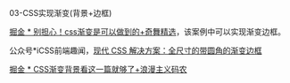 03-CSS实现渐变(背景+边框)

[掘金 * 别担心！css渐变是可以做到的+奇舞精选](https://juejin.cn/post/7254811936289620027)，该案例中可以实现渐变边框。

公众号*iCSS前端趣闻，[现代 CSS 解决方案：全尺寸的带圆角的渐变边框](https://mp.weixin.qq.com/s/LqSAZYoC3xKEJgoyCvzXnw)


[掘金 * CSS渐变背景看这一篇就够了+浪漫主义码农](https://juejin.cn/post/7025401720159076360?searchId=20230726151354DE7220EED7F33504DECC)

